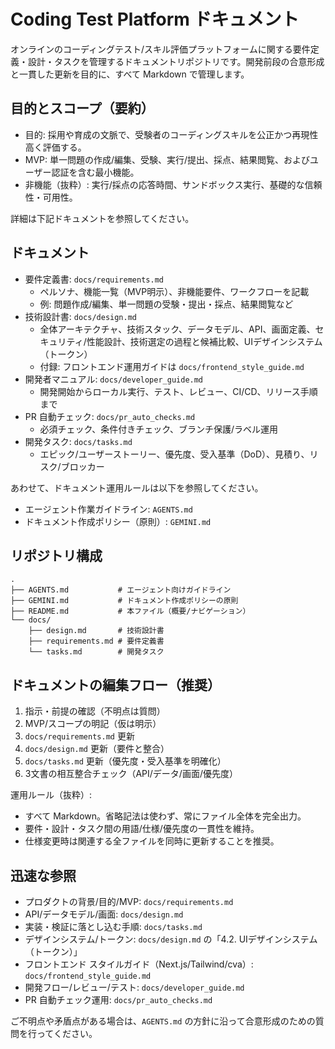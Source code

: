 # Coding Test Platform ドキュメント

オンラインのコーディングテスト/スキル評価プラットフォームに関する要件定義・設計・タスクを管理するドキュメントリポジトリです。開発前段の合意形成と一貫した更新を目的に、すべて Markdown で管理します。

## 目的とスコープ（要約）
- 目的: 採用や育成の文脈で、受験者のコーディングスキルを公正かつ再現性高く評価する。
- MVP: 単一問題の作成/編集、受験、実行/提出、採点、結果閲覧、およびユーザー認証を含む最小機能。
- 非機能（抜粋）: 実行/採点の応答時間、サンドボックス実行、基礎的な信頼性・可用性。

詳細は下記ドキュメントを参照してください。

## ドキュメント
- 要件定義書: `docs/requirements.md`
  - ペルソナ、機能一覧（MVP明示）、非機能要件、ワークフローを記載
  - 例: 問題作成/編集、単一問題の受験・提出・採点、結果閲覧など
- 技術設計書: `docs/design.md`
  - 全体アーキテクチャ、技術スタック、データモデル、API、画面定義、セキュリティ/性能設計、技術選定の過程と候補比較、UIデザインシステム（トークン）
  - 付録: フロントエンド運用ガイドは `docs/frontend_style_guide.md`
- 開発者マニュアル: `docs/developer_guide.md`
  - 開発開始からローカル実行、テスト、レビュー、CI/CD、リリース手順まで
 - PR 自動チェック: `docs/pr_auto_checks.md`
   - 必須チェック、条件付きチェック、ブランチ保護/ラベル運用
- 開発タスク: `docs/tasks.md`
  - エピック/ユーザーストーリー、優先度、受入基準（DoD）、見積り、リスク/ブロッカー

あわせて、ドキュメント運用ルールは以下を参照してください。
- エージェント作業ガイドライン: `AGENTS.md`
- ドキュメント作成ポリシー（原則）: `GEMINI.md`

## リポジトリ構成
```
.
├── AGENTS.md           # エージェント向けガイドライン
├── GEMINI.md           # ドキュメント作成ポリシーの原則
├── README.md           # 本ファイル（概要/ナビゲーション）
└── docs/
    ├── design.md       # 技術設計書
    ├── requirements.md # 要件定義書
    └── tasks.md        # 開発タスク
```

## ドキュメントの編集フロー（推奨）
1) 指示・前提の確認（不明点は質問）
2) MVP/スコープの明記（仮は明示）
3) `docs/requirements.md` 更新
4) `docs/design.md` 更新（要件と整合）
5) `docs/tasks.md` 更新（優先度・受入基準を明確化）
6) 3文書の相互整合チェック（API/データ/画面/優先度）

運用ルール（抜粋）:
- すべて Markdown。省略記法は使わず、常にファイル全体を完全出力。
- 要件・設計・タスク間の用語/仕様/優先度の一貫性を維持。
- 仕様変更時は関連する全ファイルを同時に更新することを推奨。

## 迅速な参照
- プロダクトの背景/目的/MVP: `docs/requirements.md`
- API/データモデル/画面: `docs/design.md`
- 実装・検証に落とし込む手順: `docs/tasks.md`
- デザインシステム/トークン: `docs/design.md` の「4.2. UIデザインシステム（トークン）」
- フロントエンド スタイルガイド（Next.js/Tailwind/cva）: `docs/frontend_style_guide.md`
- 開発フロー/レビュー/テスト: `docs/developer_guide.md`
 - PR 自動チェック運用: `docs/pr_auto_checks.md`

ご不明点や矛盾点がある場合は、`AGENTS.md` の方針に沿って合意形成のための質問を行ってください。
